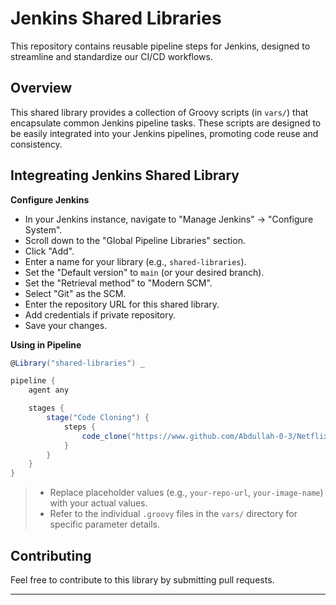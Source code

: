 # Jenkins Shared Libraries

This repository contains reusable pipeline steps for Jenkins, designed to streamline and standardize our CI/CD workflows.

## Overview

This shared library provides a collection of Groovy scripts (in `vars/`) that encapsulate common Jenkins pipeline tasks. These scripts are designed to be easily integrated into your Jenkins pipelines, promoting code reuse and consistency.

## Integreating Jenkins Shared Library

**Configure Jenkins**

- In your Jenkins instance, navigate to "Manage Jenkins" -> "Configure System".
- Scroll down to the "Global Pipeline Libraries" section.
- Click "Add".
- Enter a name for your library (e.g., `shared-libraries`).
- Set the "Default version" to `main` (or your desired branch).
- Set the "Retrieval method" to "Modern SCM".
- Select "Git" as the SCM.
- Enter the repository URL for this shared library.
- Add credentials if private repository.
- Save your changes.

**Using in Pipeline**

```groovy
@Library("shared-libraries") _

pipeline {
    agent any

    stages {
        stage("Code Cloning") {
            steps {
                code_clone("https://www.github.com/Abdullah-0-3/NetflixCloneK8s.git", "main")
            }
        }
    }
}
```

> * Replace placeholder values (e.g., `your-repo-url`, `your-image-name`) with your actual values.
> * Refer to the individual `.groovy` files in the `vars/` directory for specific parameter details.

## Contributing

Feel free to contribute to this library by submitting pull requests.

---
